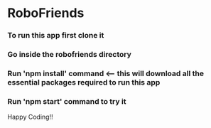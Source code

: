 # RoboFriends


### To run this app first clone it
### Go inside the robofriends directory
### Run 'npm install' command <-- this will download all the essential packages required to run this app
### Run 'npm start' command to try it

Happy Coding!!
